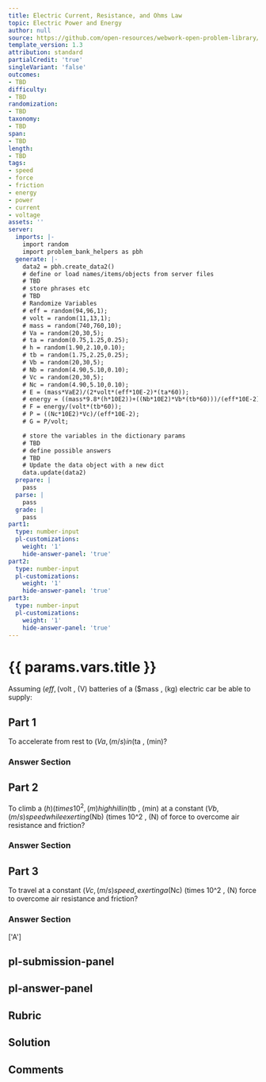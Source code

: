 ```yaml
---
title: Electric Current, Resistance, and Ohms Law
topic: Electric Power and Energy
author: null
source: https://github.com/open-resources/webwork-open-problem-library/tree/master/Contrib/BrockPhysics/College_Physics_Urone/20.Electric_Current/20-04.Electric_Power_and_Energy/NU_U17_20_04_025.pg
template_version: 1.3
attribution: standard
partialCredit: 'true'
singleVariant: 'false'
outcomes:
- TBD
difficulty:
- TBD
randomization:
- TBD
taxonomy:
- TBD
span:
- TBD
length:
- TBD
tags:
- speed
- force
- friction
- energy
- power
- current
- voltage
assets: ''
server:
  imports: |-
    import random
    import problem_bank_helpers as pbh
  generate: |-
    data2 = pbh.create_data2()
    # define or load names/items/objects from server files
    # TBD
    # store phrases etc
    # TBD
    # Randomize Variables
    # eff = random(94,96,1);
    # volt = random(11,13,1);
    # mass = random(740,760,10);
    # Va = random(20,30,5);
    # ta = random(0.75,1.25,0.25);
    # h = random(1.90,2.10,0.10);
    # tb = random(1.75,2.25,0.25);
    # Vb = random(20,30,5);
    # Nb = random(4.90,5.10,0.10);
    # Vc = random(20,30,5);
    # Nc = random(4.90,5.10,0.10);
    # E = (mass*VaE2)/(2*volt*(eff*10E-2)*(ta*60));
    # energy = ((mass*9.8*(h*10E2))+((Nb*10E2)*Vb*(tb*60)))/(eff*10E-2);
    # F = energy/(volt*(tb*60));
    # P = ((Nc*10E2)*Vc)/(eff*10E-2);
    # G = P/volt;

    # store the variables in the dictionary params
    # TBD
    # define possible answers
    # TBD
    # Update the data object with a new dict
    data.update(data2)
  prepare: |
    pass
  parse: |
    pass
  grade: |
    pass
part1:
  type: number-input
  pl-customizations:
    weight: '1'
    hide-answer-panel: 'true'
part2:
  type: number-input
  pl-customizations:
    weight: '1'
    hide-answer-panel: 'true'
part3:
  type: number-input
  pl-customizations:
    weight: '1'
    hide-answer-panel: 'true'
---
```


# {{ params.vars.title }} 


Assuming ($eff , (%) efficiency for the conversion of electrical power by the motor, what current must the ($volt , (V) batteries of a ($mass , (kg) electric car be able to supply:

## Part 1 
To accelerate from rest to ($Va , (m/s) in ($ta , (min)? 


 ### Answer Section

## Part 2 
To climb a ($h) (times 10^2 , (m) high hill in ($tb , (min) at a constant ($Vb , (m/s) speed while exerting ($Nb) (times 10^2 , (N) of force to overcome air resistance and friction? 


 ### Answer Section

## Part 3 
To travel at a constant ($Vc , (m/s) speed, exerting a ($Nc) (times 10^2 , (N) force to overcome air resistance and friction? 


 ### Answer Section
['A']

## pl-submission-panel 


## pl-answer-panel 


## Rubric 


## Solution 


## Comments 


